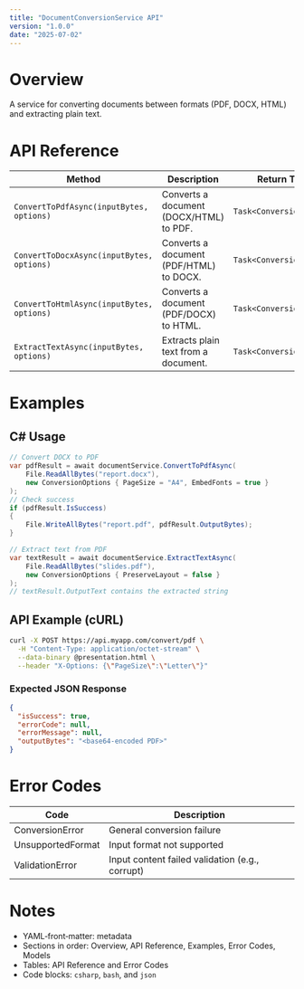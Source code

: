 ```yaml
---
title: "DocumentConversionService API"
version: "1.0.0"
date: "2025-07-02"
---
```


# Overview
A service for converting documents between formats (PDF, DOCX, HTML) and extracting plain text.

# API Reference
| Method                                           | Description                                        | Return Type                   |
|--------------------------------------------------|----------------------------------------------------|-------------------------------|
| `ConvertToPdfAsync(inputBytes, options)`         | Converts a document (DOCX/HTML) to PDF.            | `Task<ConversionResult>`      |
| `ConvertToDocxAsync(inputBytes, options)`        | Converts a document (PDF/HTML) to DOCX.            | `Task<ConversionResult>`      |
| `ConvertToHtmlAsync(inputBytes, options)`        | Converts a document (PDF/DOCX) to HTML.            | `Task<ConversionResult>`      |
| `ExtractTextAsync(inputBytes, options)`          | Extracts plain text from a document.               | `Task<ConversionResult>`      |

# Examples

## C# Usage
```csharp
// Convert DOCX to PDF
var pdfResult = await documentService.ConvertToPdfAsync(
    File.ReadAllBytes("report.docx"),
    new ConversionOptions { PageSize = "A4", EmbedFonts = true }
);
// Check success
if (pdfResult.IsSuccess)
{
    File.WriteAllBytes("report.pdf", pdfResult.OutputBytes);
}

// Extract text from PDF
var textResult = await documentService.ExtractTextAsync(
    File.ReadAllBytes("slides.pdf"),
    new ConversionOptions { PreserveLayout = false }
);
// textResult.OutputText contains the extracted string
```

## API Example (cURL)
```bash
curl -X POST https://api.myapp.com/convert/pdf \
  -H "Content-Type: application/octet-stream" \
  --data-binary @presentation.html \
  --header "X-Options: {\"PageSize\":\"Letter\"}"
```

### Expected JSON Response
```json
{
  "isSuccess": true,
  "errorCode": null,
  "errorMessage": null,
  "outputBytes": "<base64-encoded PDF>"
}
```

# Error Codes
| Code              | Description                          |
|-------------------|--------------------------------------|
| ConversionError   | General conversion failure           |
| UnsupportedFormat | Input format not supported           |
| ValidationError   | Input content failed validation (e.g., corrupt) |

# Notes
- YAML‑front‑matter: metadata  
- Sections in order: Overview, API Reference, Examples, Error Codes, Models  
- Tables: API Reference and Error Codes  
- Code blocks: `csharp`, `bash`, and `json`  